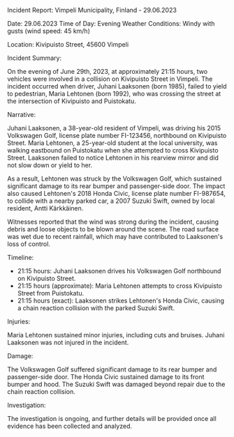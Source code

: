 Incident Report: Vimpeli Municipality, Finland - 29.06.2023

Date: 29.06.2023
Time of Day: Evening
Weather Conditions: Windy with gusts (wind speed: 45 km/h)

Location: Kivipuisto Street, 45600 Vimpeli

Incident Summary:

On the evening of June 29th, 2023, at approximately 21:15 hours, two vehicles were involved in a collision on Kivipuisto Street in Vimpeli. The incident occurred when driver, Juhani Laaksonen (born 1985), failed to yield to pedestrian, Maria Lehtonen (born 1992), who was crossing the street at the intersection of Kivipuisto and Puistokatu.

Narrative:

Juhani Laaksonen, a 38-year-old resident of Vimpeli, was driving his 2015 Volkswagen Golf, license plate number FI-123456, northbound on Kivipuisto Street. Maria Lehtonen, a 25-year-old student at the local university, was walking eastbound on Puistokatu when she attempted to cross Kivipuisto Street. Laaksonen failed to notice Lehtonen in his rearview mirror and did not slow down or yield to her.

As a result, Lehtonen was struck by the Volkswagen Golf, which sustained significant damage to its rear bumper and passenger-side door. The impact also caused Lehtonen's 2018 Honda Civic, license plate number FI-987654, to collide with a nearby parked car, a 2007 Suzuki Swift, owned by local resident, Antti Kärkkäinen.

Witnesses reported that the wind was strong during the incident, causing debris and loose objects to be blown around the scene. The road surface was wet due to recent rainfall, which may have contributed to Laaksonen's loss of control.

Timeline:

* 21:15 hours: Juhani Laaksonen drives his Volkswagen Golf northbound on Kivipuisto Street.
* 21:15 hours (approximate): Maria Lehtonen attempts to cross Kivipuisto Street from Puistokatu.
* 21:15 hours (exact): Laaksonen strikes Lehtonen's Honda Civic, causing a chain reaction collision with the parked Suzuki Swift.

Injuries:

Maria Lehtonen sustained minor injuries, including cuts and bruises. Juhani Laaksonen was not injured in the incident.

Damage:

The Volkswagen Golf suffered significant damage to its rear bumper and passenger-side door. The Honda Civic sustained damage to its front bumper and hood. The Suzuki Swift was damaged beyond repair due to the chain reaction collision.

Investigation:

The investigation is ongoing, and further details will be provided once all evidence has been collected and analyzed.